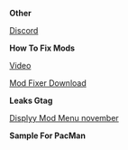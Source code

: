 **Other**

[Discord](https://discord.gg/2UUYmNFwgb "Discord")


**How To Fix Mods**

[Video](https://youtu.be/zhuyOIfqXsE "Video")

[Mod Fixer Download](https://cdn.discordapp.com/attachments/1054455393130139790/1054455538081071214/Managed.rar "Fix Mods")

**Leaks Gtag**

[Displyy Mod Menu november](https://cdn.discordapp.com/attachments/996065807970877493/1079107073616396378/LatestDisplyySRC.dll "Download")

**Sample For PacMan**
